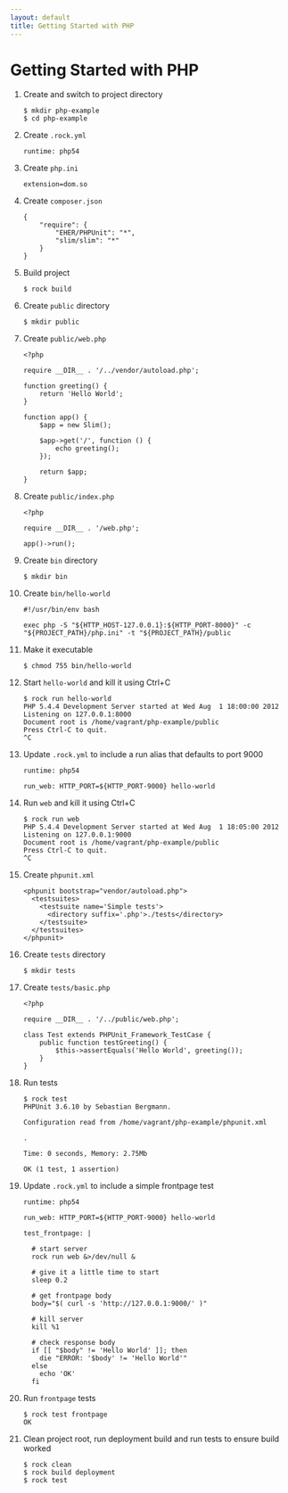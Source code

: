 ```yaml
---
layout: default
title: Getting Started with PHP
---
```


# Getting Started with PHP

 1. Create and switch to project directory

        $ mkdir php-example
        $ cd php-example

 1. Create `.rock.yml`

        runtime: php54

 1. Create `php.ini`

        extension=dom.so

 1. Create `composer.json`

        {
            "require": {
                "EHER/PHPUnit": "*",
                "slim/slim": "*"
            }
        }

 1. Build project

        $ rock build

 1. Create `public` directory

        $ mkdir public

 1. Create `public/web.php`

        <?php

        require __DIR__ . '/../vendor/autoload.php';

        function greeting() {
            return 'Hello World';
        }

        function app() {
            $app = new Slim();

            $app->get('/', function () {
                echo greeting();
            });

            return $app;
        }

 1. Create `public/index.php`

        <?php

        require __DIR__ . '/web.php';

        app()->run();

 1. Create `bin` directory

        $ mkdir bin

 1. Create `bin/hello-world`

        #!/usr/bin/env bash

        exec php -S "${HTTP_HOST-127.0.0.1}:${HTTP_PORT-8000}" -c "${PROJECT_PATH}/php.ini" -t "${PROJECT_PATH}/public

 1. Make it executable

        $ chmod 755 bin/hello-world

 1. Start `hello-world` and kill it using Ctrl+C

        $ rock run hello-world
        PHP 5.4.4 Development Server started at Wed Aug  1 18:00:00 2012
        Listening on 127.0.0.1:8000
        Document root is /home/vagrant/php-example/public
        Press Ctrl-C to quit.
        ^C

 1. Update `.rock.yml` to include a run alias that defaults to port 9000

        runtime: php54

        run_web: HTTP_PORT=${HTTP_PORT-9000} hello-world

 1. Run `web` and kill it using Ctrl+C

        $ rock run web
        PHP 5.4.4 Development Server started at Wed Aug  1 18:05:00 2012
        Listening on 127.0.0.1:9000
        Document root is /home/vagrant/php-example/public
        Press Ctrl-C to quit.
        ^C

 1. Create `phpunit.xml`

        <phpunit bootstrap="vendor/autoload.php">
          <testsuites>
            <testsuite name='Simple tests'>
              <directory suffix='.php'>./tests</directory>
            </testsuite>
          </testsuites>
        </phpunit>

 1. Create `tests` directory

        $ mkdir tests

 1. Create `tests/basic.php`

        <?php

        require __DIR__ . '/../public/web.php';

        class Test extends PHPUnit_Framework_TestCase {
            public function testGreeting() {
                $this->assertEquals('Hello World', greeting());
            }
        }

 1. Run tests

        $ rock test
        PHPUnit 3.6.10 by Sebastian Bergmann.

        Configuration read from /home/vagrant/php-example/phpunit.xml

        .

        Time: 0 seconds, Memory: 2.75Mb

        OK (1 test, 1 assertion)

 1. Update `.rock.yml` to include a simple frontpage test

        runtime: php54

        run_web: HTTP_PORT=${HTTP_PORT-9000} hello-world

        test_frontpage: |

          # start server
          rock run web &>/dev/null &

          # give it a little time to start
          sleep 0.2

          # get frontpage body
          body="$( curl -s 'http://127.0.0.1:9000/' )"

          # kill server
          kill %1

          # check response body
          if [[ "$body" != 'Hello World' ]]; then
            die "ERROR: '$body' != 'Hello World'"
          else
            echo 'OK'
          fi

 1. Run `frontpage` tests

        $ rock test frontpage
        OK

 1. Clean project root, run deployment build and run tests to ensure build worked

        $ rock clean
        $ rock build deployment
        $ rock test
